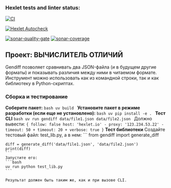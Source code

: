 ### Hexlet tests and linter status:
[![CI](https://github.com/yourname/python-project-50/actions/workflows/ci.yml/badge.svg)](https://github.com/vlrkors/python-project-50/actions)

[![Hexlet Autocheck](https://github.com/vlrkors/python-project-50/actions/workflows/hexlet-check.yml/badge.svg)](https://github.com/vlrkors/python-project-50/actions/workflows/hexlet-check.yml)

[![sonar-quality-gate](https://sonarcloud.io/api/project_badges/measure?project=vlrkors_python-project-50&metric=alert_status)](https://sonarcloud.io/summary/new_code?id=vlrkors_python-project-50)
[![sonar-coverage](https://sonarcloud.io/api/project_badges/measure?project=vlrkors_python-project-50&metric=coverage)](https://sonarcloud.io/summary/new_code?id=vlrkors_python-project-50)

## Проект: ВЫЧИСЛИТЕЛЬ ОТЛИЧИЙ

Gendiff позволяет сравнивать два JSON-файла (и в будущем другие форматы) и показывать различия между ними в читаемом формате. Инструмент можно использовать как из командной строки, так и как библиотеку в Python-скриптах.

### Сборка и тестирование

**Соберите пакет:**
    ```bash
    uv build
    ```
**Установите пакет в режиме разработки (если еще не установлено):**
    ```bash
    uv pip install -e .
    ```
**Тест CLI**
    ```bash
    uv run gendiff data/file1.json data/file2.json
    ```
    Должно вывести:
    ```
    {
        follow: false
        host: 'hexlet.io'
      - proxy: '123.234.53.22'
      - timeout: 50
      + timeout: 20
      + verbose: true
    }
    ```
**Тест библиотеки**
    Создайте тестовый файл: test_lib.py, а в нем:
    ```
    from gendiff import generate_diff

    diff = generate_diff('data/file1.json', 'data/file2.json')
    print(diff)
    ```
    Запустите его:
    ```bash
    uv run python test_lib.py
    ```

    Результат должен быть таким же, как и при вызове CLI.